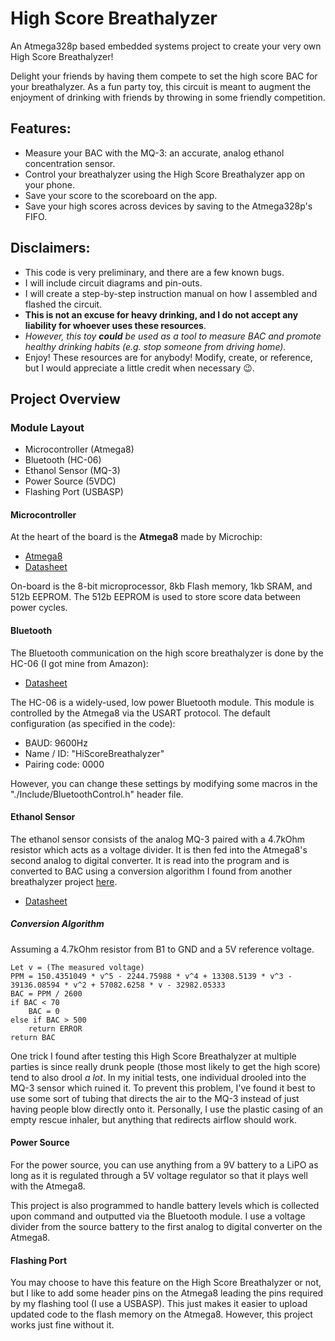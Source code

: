 # High Score Breathalyzer

An Atmega328p based embedded systems project to create your very own High Score Breathalyzer!

Delight your friends by having them compete to set the high score BAC for your breathalyzer.  As a fun party toy, this circuit is meant to augment the enjoyment of drinking with friends by throwing in some friendly competition.

## Features:
- Measure your BAC with the MQ-3: an accurate, analog ethanol concentration sensor.
- Control your breathalyzer using the High Score Breathalyzer app on your phone.
- Save your score to the scoreboard on the app.
- Save your high scores across devices by saving to the Atmega328p's FIFO.

## Disclaimers:
- This code is very preliminary, and there are a few known bugs.
- I will include circuit diagrams and pin-outs.
- I will create a step-by-step instruction manual on how I assembled and flashed the circuit.
- **This is not an excuse for heavy drinking, and I do not accept any liability for whoever uses these resources**.
- _However, this toy **could** be used as a tool to measure BAC and promote healthy drinking habits (e.g. stop someone from driving home)._
- Enjoy! These resources are for anybody! Modify, create, or reference, but I would appreciate a little credit when necessary :wink:.

## Project Overview
### Module Layout
- Microcontroller (Atmega8)
- Bluetooth (HC-06)
- Ethanol Sensor (MQ-3)
- Power Source (5VDC)
- Flashing Port (USBASP)

#### Microcontroller
At the heart of the board is the **Atmega8** made by Microchip:

- [Atmega8](https://www.microchip.com/wwwproducts/en/ATmega8)
- [Datasheet](http://ww1.microchip.com/downloads/en/DeviceDoc/Atmel-2486-8-bit-AVR-microcontroller-ATmega8_L_datasheet.pdf)

On-board is the 8-bit microprocessor, 8kb Flash memory, 1kb SRAM, and 512b EEPROM.  The 512b EEPROM is used to store score data between power cycles.

#### Bluetooth
The Bluetooth communication on the high score breathalyzer is done by the HC-06 (I got mine from Amazon):

- [Datasheet](http://silabs.org.ua/bc4/hc06.pdf)

The HC-06 is a widely-used, low power Bluetooth module.  This module is controlled by the Atmega8 via the USART protocol.  The default configuration (as specified in the code):

- BAUD: 9600Hz
- Name / ID: "HiScoreBreathalyzer"
- Pairing code: 0000

However, you can change these settings by modifying some macros in the "./Include/BluetoothControl.h" header file.

#### Ethanol Sensor
The ethanol sensor consists of the analog MQ-3 paired with a 4.7kOhm resistor which acts as a voltage divider.  It is then fed into the Atmega8's second analog to digital converter.  It is read into the program and is converted to BAC using a conversion algorithm I found from another breathalyzer project [here](https://www.hackster.io/ShawnHymel/diy_breathalyzer-1efe13).

- [Datasheet](https://cdn.sparkfun.com/datasheets/Sensors/Biometric/MQ-3%20ver1.3%20-%20Manual.pdf)

##### Conversion Algorithm
Assuming a 4.7kOhm resistor from B1 to GND and a 5V reference voltage.
```
Let v = (The measured voltage)
PPM = 150.4351049 * v^5 - 2244.75988 * v^4 + 13308.5139 * v^3 - 39136.08594 * v^2 + 57082.6258 * v - 32982.05333
BAC = PPM / 2600
if BAC < 70
    BAC = 0
else if BAC > 500
    return ERROR
return BAC
```

One trick I found after testing this High Score Breathalyzer at multiple parties is since really drunk people (those most likely to get the high score) tend to also drool _a lot_.  In my initial tests, one individual drooled into the MQ-3 sensor which ruined it.  To prevent this problem, I've found it best to use some sort of tubing that directs the air to the MQ-3 instead of just having people blow directly onto it.  Personally, I use the plastic casing of an empty rescue inhaler, but anything that redirects airflow should work.

#### Power Source
For the power source, you can use anything from a 9V battery to a LiPO as long as it is regulated through a 5V voltage regulator so that it plays well with the Atmega8.

This project is also programmed to handle battery levels which is collected upon command and outputted via the Bluetooth module.  I use a voltage divider from the source battery to the first analog to digital converter on the Atmega8.

#### Flashing Port
You may choose to have this feature on the High Score Breathalyzer or not, but I like to add some header pins on the Atmega8 leading the pins required by my flashing tool (I use a USBASP).  This just makes it easier to upload updated code to the flash memory on the Atmega8.  However, this project works just fine without it.

